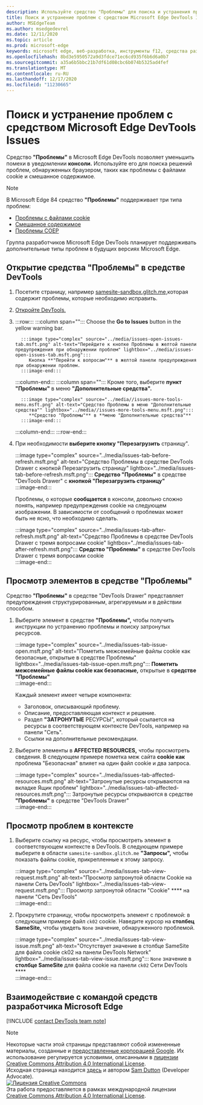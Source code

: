 ```yaml
---
description: Используйте средство "Проблемы" для поиска и устранения проблем с веб-сайтом.
title: Поиск и устранение проблем с средством Microsoft Edge DevTools Issues
author: MSEdgeTeam
ms.author: msedgedevrel
ms.date: 12/11/2020
ms.topic: article
ms.prod: microsoft-edge
keywords: microsoft edge, веб-разработка, инструменты f12, средства разработчика
ms.openlocfilehash: 8bd3e5950572a9d3fdce71ec6cd935f6b6d6a0b7
ms.sourcegitcommit: a35a6b5bbc21b7df61d08cbc6b074b5325ad4fef
ms.translationtype: MT
ms.contentlocale: ru-RU
ms.lasthandoff: 12/17/2020
ms.locfileid: "11230665"
---
```

<!-- Copyright Sam Dutton 

   Licensed under the Apache License, Version 2.0 (the "License");
   you may not use this file except in compliance with the License.
   You may obtain a copy of the License at

       https://www.apache.org/licenses/LICENSE-2.0

   Unless required by applicable law or agreed to in writing, software
   distributed under the License is distributed on an "AS IS" BASIS,
   WITHOUT WARRANTIES OR CONDITIONS OF ANY KIND, either express or implied.
   See the License for the specific language governing permissions and
   limitations under the License.  -->  

# Поиск и устранение проблем с средством Microsoft Edge DevTools Issues  

Средство **"Проблемы"** в Microsoft Edge DevTools позволяет уменьшить помехи в уведомлении **консоли.**  Используйте его для поиска решений проблем, обнаруженных браузером, таких как проблемы с файлами cookie и смешанное содержимое.  

> [!NOTE]
> В Microsoft Edge 84 средство **"Проблемы"** поддерживает три типа проблем:  
> *   [Проблемы с файлами cookie][MDNSameSiteCookies]  
> *   [Смешанное содержимое][MDNMixedContent]  
> *   [Проблемы COEP][W3CCOEPSpec]
> 
> Группа разработчиков Microsoft Edge DevTools планирует поддерживать дополнительные типы проблем в будущих версиях Microsoft Edge.  

## Открытие средства "Проблемы" в средстве DevTools  

1.  Посетите страницу, например [samesite-sandbox.glitch.me,][GlitchSamesiteSandbox]которая содержит проблемы, которые необходимо исправить.  
1.  [Откройте DevTools.][DevtoolsOpen]  
1.  :::row:::
       :::column span="":::
          Choose the **Go to Issues** button in the yellow warning bar.  
          
          :::image type="complex" source="../media/issues-open-issues-tab.msft.png" alt-text="Перейдите к кнопке Проблемы в желтой панели предупреждения при обнаружении проблем" lightbox="../media/issues-open-issues-tab.msft.png":::
             Кнопка **"Перейти к вопросам"** в желтой панели предупреждения при обнаружении проблем.  
          :::image-end:::  
       :::column-end:::
       :::column span="":::
          Кроме того, выберите **пункт "Проблемы"** в меню **"Дополнительные средства".**  
          
          :::image type="complex" source="../media//issues-more-tools-menu.msft.png" alt-text="Средство Проблемы в меню "Дополнительные средства"" lightbox="../media//issues-more-tools-menu.msft.png":::
             **Средство "Проблемы"** в **меню "Дополнительные средства"**  
          :::image-end:::  
       :::column-end:::
    :::row-end:::
    
1.  При необходимости **выберите кнопку "Перезагрузить** страницу".  
    
    :::image type="complex" source="../media/issues-tab-before-refresh.msft.png" alt-text="Средство Проблемы в средстве DevTools Drawer с кнопкой Перезагрузить страницу" lightbox="../media/issues-tab-before-refresh.msft.png":::
       **Средство "Проблемы"** в средстве "DevTools Drawer" с **кнопкой "Перезагрузить страницу"**  
    :::image-end:::  

    Проблемы, о которые **сообщается** в консоли, довольно сложно понять, например предупреждения cookie на следующем изображении.  В зависимости от сообщений о проблемах может быть не ясно, что необходимо сделать.  
    
    :::image type="complex" source="../media/issues-tab-after-refresh.msft.png" alt-text="Средство Проблемы в средстве DevTools Drawer с тремя вопросами cookie" lightbox="../media/issues-tab-after-refresh.msft.png":::
       **Средство "Проблемы"** в средстве DevTools Drawer с тремя вопросами cookie  
    :::image-end:::  
    
## Просмотр элементов в средстве "Проблемы"  

Средство **"Проблемы"** в средстве "DevTools Drawer" представляет предупреждения структурированным, агрегируемым и в действии способом.  

1.  Выберите элемент в средстве **"Проблемы",** чтобы получить инструкции по устранению проблемы и поиску затронутых ресурсов.  
    
    :::image type="complex" source="../media/issues-tab-issue-open.msft.png" alt-text="Пометить межсемейные файлы cookie как безопасные, открытые в средстве Проблемы" lightbox="../media/issues-tab-issue-open.msft.png":::
       **Пометить межсемейные файлы cookie как безопасные,** открытые в **средстве "Проблемы"**  
    :::image-end:::  
    
    Каждый элемент имеет четыре компонента:  
    
    *   Заголовок, описывающий проблему.  
    *   Описание, предоставляющая контекст и решение.  
    *   Раздел **"ЗАТРОНУТЫЕ** РЕСУРСЫ", который ссылается на ресурсы в соответствующем контексте DevTools, например на панели "Сеть".  
    *   Ссылки на дополнительные рекомендации.  
    
1.  Выберите элементы в **AFFECTED RESOURCES,** чтобы просмотреть сведения.  В следующем примере пометка меж сайта **cookie как** проблема "Безопасная" влияет на один файл cookie и два запроса.  
    
    :::image type="complex" source="../media/issues-tab-affected-resources.msft.png" alt-text="Затронутые ресурсы открываются на вкладке Ящик проблем" lightbox="../media/issues-tab-affected-resources.msft.png":::
       Затронутые ресурсы открываются в средстве **"Проблемы"** в средстве "DevTools Drawer"  
    :::image-end:::  
    
## Просмотр проблем в контексте  

1.  Выберите ссылку на ресурс, чтобы просмотреть элемент в соответствующем контексте в DevTools.  В следующем примере выберите в области `samesite-sandbox.glitch.me` **"Запросы",** чтобы показать файлы cookie, прикрепленные к этому запросу.  
    
    :::image type="complex" source="../media/issues-tab-view-request.msft.png" alt-text="Просмотр затронутой области Cookie на панели Сеть DevTools" lightbox="../media/issues-tab-view-request.msft.png":::
       Просмотр затронутой области "Cookie" **** на панели "Сеть DevTools"  
    :::image-end:::  

1.  Прокрутите страницу, чтобы просмотреть элемент с проблемой: в следующем примере файл `ck02` cookie.  Наведите курсор на **столбец SameSite,** чтобы увидеть `None` значение, обнаруженного проблемой.  
    
    :::image type="complex" source="../media/issues-tab-view-issue.msft.png" alt-text="Отсутствует значение в столбце SameSite для файла cookie ck02 на панели DevTools Network" lightbox="../media/issues-tab-view-issue.msft.png":::
       `None` значение в **столбце SameSite** для файла cookie на панели `ck02` Сети DevTools ****  
    :::image-end:::  

## Взаимодействие с командой средств разработчика Microsoft Edge  

[!INCLUDE [contact DevTools team note](../includes/contact-devtools-team-note.md)]  

<!-- links -->  

[DevtoolsOpen]: ../open/index.md "Откройте Microsoft Edge DevTools | Документы Майкрософт"  

[GlitchSamesiteSandbox]: https://samesite-sandbox.glitch.me "Тесты файлов cookie SameSite | Временный сбой"  

[MDNSameSiteCookies]: https://developer.mozilla.org/docs/Web/HTTP/Headers/Set-Cookie/SameSite "Файлы cookie SameSite | MDN"  
[MDNMixedContent]: https://developer.mozilla.org/docs/Web/Security/Mixed_content "Смешанное содержимое | MDN"  

[W3CCOEPSpec]: https://wicg.github.io/cross-origin-embedder-policy "Политика встраивляемого перекрестного источника | Группа сообщества веб-инкуаторов"  

> [!NOTE]
> Некоторые части этой страницы представляют собой измененные материалы, созданные и [предоставленные корпорацией Google][GoogleSitePolicies]. Их использование регулируется условиями, описанными в [лицензии Creative Commons Attribution 4.0 International License][CCA4IL].  
> Исходная страница находится [здесь](https://developers.google.com/web/tools/chrome-devtools/issues/index) и автором [Sam Dutton][SamDutton] \(Developer Advocate\).  
[![Лицензия Creative Commons][CCby4Image]][CCA4IL]  
Эта работа предоставляется в рамках международной лицензии [Creative Commons Attribution 4.0 International License][CCA4IL].  

[CCA4IL]: https://creativecommons.org/licenses/by/4.0  
[CCby4Image]: https://i.creativecommons.org/l/by/4.0/88x31.png  
[GoogleSitePolicies]: https://developers.google.com/terms/site-policies  
[KayceBasques]: https://developers.google.com/web/resources/contributors/kaycebasques  
[SamDutton]: https://developers.google.com/web/resources/contributors/samdutton  
